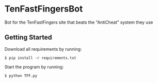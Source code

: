 # TenFastFingersBot
Bot for the TenFastFingers site that beats the "AntiCheat" system they use


## Getting Started

Download all requirements by running:

``` $ pip install -r requirements.txt ```

Start the program by running:

``` $ python TFF.py ```